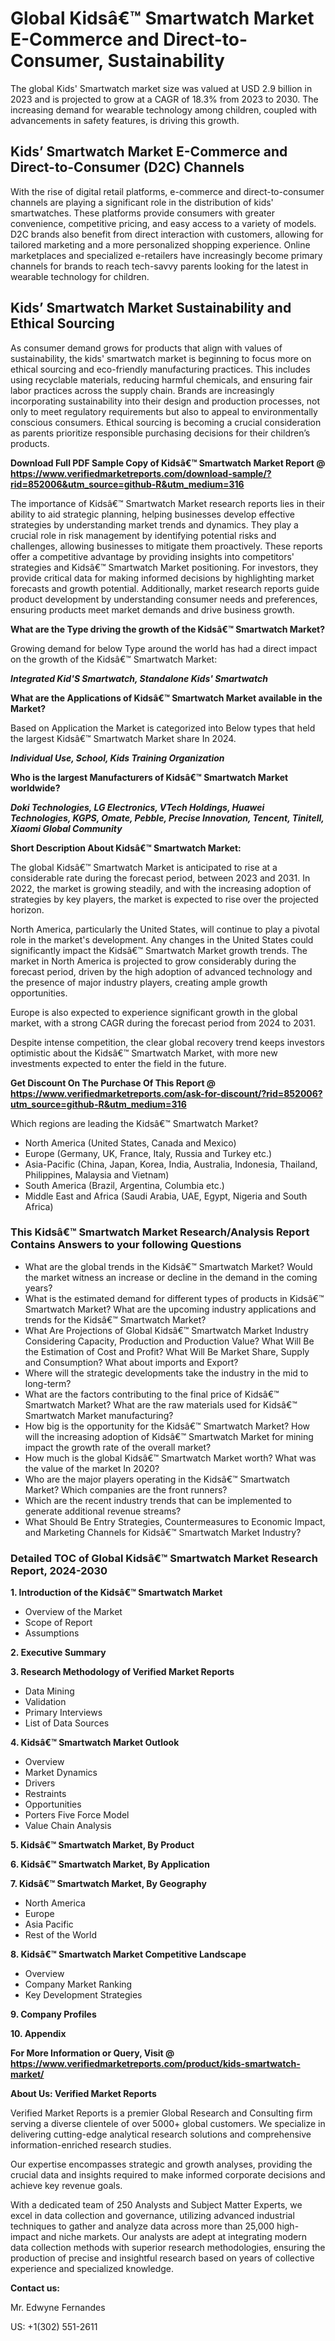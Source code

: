 <h1>Global Kidsâ€™ Smartwatch Market E-Commerce and Direct-to-Consumer, Sustainability</h1><p class=""><p>The global Kids' Smartwatch market size was valued at USD 2.9 billion in 2023 and is projected to grow at a CAGR of 18.3% from 2023 to 2030. The increasing demand for wearable technology among children, coupled with advancements in safety features, is driving this growth.</p><h2>Kids’ Smartwatch Market E-Commerce and Direct-to-Consumer (D2C) Channels</h2><p>With the rise of digital retail platforms, e-commerce and direct-to-consumer channels are playing a significant role in the distribution of kids' smartwatches. These platforms provide consumers with greater convenience, competitive pricing, and easy access to a variety of models. D2C brands also benefit from direct interaction with customers, allowing for tailored marketing and a more personalized shopping experience. Online marketplaces and specialized e-retailers have increasingly become primary channels for brands to reach tech-savvy parents looking for the latest in wearable technology for children.</p><h2>Kids’ Smartwatch Market Sustainability and Ethical Sourcing</h2><p>As consumer demand grows for products that align with values of sustainability, the kids' smartwatch market is beginning to focus more on ethical sourcing and eco-friendly manufacturing practices. This includes using recyclable materials, reducing harmful chemicals, and ensuring fair labor practices across the supply chain. Brands are increasingly incorporating sustainability into their design and production processes, not only to meet regulatory requirements but also to appeal to environmentally conscious consumers. Ethical sourcing is becoming a crucial consideration as parents prioritize responsible purchasing decisions for their children’s products.</p></p><p class=""><strong>Download Full PDF Sample Copy of Kidsâ€™ Smartwatch Market Report @ <a href="https://www.verifiedmarketreports.com/download-sample/?rid=852006&utm_source=github-R&utm_medium=316" target="_blank">https://www.verifiedmarketreports.com/download-sample/?rid=852006&utm_source=github-R&utm_medium=316</a></strong></p><p>The importance of&nbsp;Kidsâ€™ Smartwatch Market research reports lies in their ability to aid strategic planning, helping businesses develop effective strategies by understanding market trends and dynamics. They play a crucial role in risk management by identifying potential risks and challenges, allowing businesses to mitigate them proactively. These reports offer a competitive advantage by providing insights into competitors' strategies and Kidsâ€™ Smartwatch Market positioning. For investors, they provide critical data for making informed decisions by highlighting market forecasts and growth potential. Additionally, market research reports guide product development by understanding consumer needs and preferences, ensuring products meet market demands and drive business growth.</p><p><strong>What are the&nbsp;Type driving the growth of the Kidsâ€™ Smartwatch Market?</strong></p><p id="" class="">Growing demand for below Type around the world has had a direct impact on the growth of the Kidsâ€™ Smartwatch Market:</p><p class=""><em><strong>Integrated Kid'S Smartwatch, Standalone Kids' Smartwatch</strong></em></p><p class=""><strong>What are the&nbsp;Applications&nbsp;of Kidsâ€™ Smartwatch Market available in the Market?</strong></p><p id="" class="">Based on Application the Market is categorized into Below types that held the largest Kidsâ€™ Smartwatch Market share In 2024.</p><p class=""><em><strong>Individual Use, School, Kids Training Organization</strong></em></p><p class=""><strong>Who is the largest Manufacturers of Kidsâ€™ Smartwatch Market worldwide?</strong></p><p><em><strong>Doki Technologies, LG Electronics, VTech Holdings, Huawei Technologies, KGPS, Omate, Pebble, Precise Innovation, Tencent, Tinitell, Xiaomi Global Community</strong></em></p><p id="" class=""><strong>Short Description About Kidsâ€™ Smartwatch Market:</strong></p><p>The global Kidsâ€™ Smartwatch Market is anticipated to rise at a considerable rate during the forecast period, between 2023 and 2031. In 2022, the market is growing steadily, and with the increasing adoption of strategies by key players, the market is expected to rise over the projected horizon.</p><p>North America, particularly the United States, will continue to play a pivotal role in the market's development. Any changes in the United States could significantly impact the Kidsâ€™ Smartwatch Market growth trends. The market in North America is projected to grow considerably during the forecast period, driven by the high adoption of advanced technology and the presence of major industry players, creating ample growth opportunities.</p><p>Europe is also expected to experience significant growth in the global market, with a strong CAGR during the forecast period from 2024 to 2031.</p><p>Despite intense competition, the clear global recovery trend keeps investors optimistic about the Kidsâ€™ Smartwatch Market, with more new investments expected to enter the field in the future.</p><p id="" class=""><strong>Get Discount On The Purchase Of This Report @ <a href="https://www.verifiedmarketreports.com/ask-for-discount/?rid=852006?utm_source=github-R&utm_medium=316" target="_blank">https://www.verifiedmarketreports.com/ask-for-discount/?rid=852006?utm_source=github-R&utm_medium=316</a></strong></p><p class="">Which regions are leading the Kidsâ€™ Smartwatch Market?</p><ul><li>North America (United States, Canada and Mexico)</li><li>Europe (Germany, UK, France, Italy, Russia and Turkey etc.)</li><li>Asia-Pacific (China, Japan, Korea, India, Australia, Indonesia, Thailand, Philippines, Malaysia and Vietnam)</li><li>South America (Brazil, Argentina, Columbia etc.)</li><li>Middle East and Africa (Saudi Arabia, UAE, Egypt, Nigeria and South Africa)</li></ul><h3 id="" class="">This Kidsâ€™ Smartwatch Market Research/Analysis Report Contains Answers to your following Questions</h3><ul><li>What are the global trends in the Kidsâ€™ Smartwatch Market? Would the market witness an increase or decline in the demand in the coming years?</li><li>What is the estimated demand for different types of products in Kidsâ€™ Smartwatch Market? What are the upcoming industry applications and trends for the Kidsâ€™ Smartwatch Market?</li><li>What Are Projections of Global Kidsâ€™ Smartwatch Market Industry Considering Capacity, Production and Production Value? What Will Be the Estimation of Cost and Profit? What Will Be Market Share, Supply and Consumption? What about imports and Export?</li><li>Where will the strategic developments take the industry in the mid to long-term?</li><li>What are the factors contributing to the final price of Kidsâ€™ Smartwatch Market? What are the raw materials used for Kidsâ€™ Smartwatch Market manufacturing?</li><li>How big is the opportunity for the Kidsâ€™ Smartwatch Market? How will the increasing adoption of Kidsâ€™ Smartwatch Market for mining impact the growth rate of the overall market?</li><li>How much is the global Kidsâ€™ Smartwatch Market worth? What was the value of the market In 2020?</li><li>Who are the major players operating in the Kidsâ€™ Smartwatch Market? Which companies are the front runners?</li><li>Which are the recent industry trends that can be implemented to generate additional revenue streams?</li><li>What Should Be Entry Strategies, Countermeasures to Economic Impact, and Marketing Channels for Kidsâ€™ Smartwatch Market Industry?</li></ul><h3 id="" class="">Detailed TOC of Global Kidsâ€™ Smartwatch Market Research Report, 2024-2030</h3><p id="" class=""><strong>1. Introduction of the Kidsâ€™ Smartwatch Market</strong></p><ul><li>Overview of the Market</li><li>Scope of Report</li><li>Assumptions</li></ul><p id="" class=""><strong>2. Executive Summary</strong></p><p id="" class=""><strong>3. Research Methodology of Verified Market Reports</strong></p><ul><li>Data Mining</li><li>Validation</li><li>Primary Interviews</li><li>List of Data Sources</li></ul><p id="" class=""><strong>4. Kidsâ€™ Smartwatch Market Outlook</strong></p><ul><li>Overview</li><li>Market Dynamics</li><li>Drivers</li><li>Restraints</li><li>Opportunities</li><li>Porters Five Force Model</li><li>Value Chain Analysis</li></ul><p id="" class=""><strong>5. Kidsâ€™ Smartwatch Market, By Product</strong></p><p id="" class=""><strong>6. Kidsâ€™ Smartwatch Market, By Application</strong></p><p id="" class=""><strong>7. Kidsâ€™ Smartwatch Market, By Geography</strong></p><ul><li>North America</li><li>Europe</li><li>Asia Pacific</li><li>Rest of the World</li></ul><p id="" class=""><strong>8. Kidsâ€™ Smartwatch Market Competitive Landscape</strong></p><ul><li>Overview</li><li>Company Market Ranking</li><li>Key Development Strategies</li></ul><p id="" class=""><strong>9. Company Profiles</strong></p><p id="" class=""><strong>10. Appendix</strong></p><p id="" class=""><strong>For More Information or Query, Visit @ <a href="https://www.verifiedmarketreports.com/product/kids-smartwatch-market/" target="_blank">https://www.verifiedmarketreports.com/product/kids-smartwatch-market/</a></strong></p><p id="" class=""><strong>About Us: Verified Market Reports</strong></p><p id="" class="">Verified Market Reports is a premier Global Research and Consulting firm serving a diverse clientele of over 5000+ global customers. We specialize in delivering cutting-edge analytical research solutions and comprehensive information-enriched research studies.</p><p id="" class="">Our expertise encompasses strategic and growth analyses, providing the crucial data and insights required to make informed corporate decisions and achieve key revenue goals.</p><p id="" class="">With a dedicated team of 250 Analysts and Subject Matter Experts, we excel in data collection and governance, utilizing advanced industrial techniques to gather and analyze data across more than 25,000 high-impact and niche markets. Our analysts are adept at integrating modern data collection methods with superior research methodologies, ensuring the production of precise and insightful research based on years of collective experience and specialized knowledge.</p><p id="" class=""><strong>Contact us:</strong></p><p id="" class="">Mr. Edwyne Fernandes</p><p id="" class="">US: +1(302) 551-2611</p>